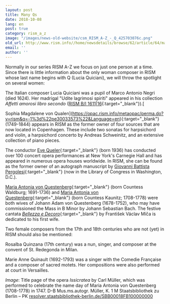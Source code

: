 ```yaml
---
layout: post
title: Many Qs
date: 2018-10-08
lang: en
post: true
category: rism_a_z
image: "/images/news-old-website/csm_RISM_A-Z_-_Q_425703076c.png"
old_url: http://www.rism.info//home/newsdetails/browse/62/article/64/many-qs.html
email: ''
author: ''
---
```


Normally in our series RISM A-Z we focus on just one person at a time. Since there is little information about the only woman composer in RISM whose last name begins with Q (Lucia Quiciani), we will throw the spotlight on several women:

The Italian composer Lucia Quiciani was a pupil of Marco Antonio Negri (died 1624). Her madrigal "Udite lagrimosi spiriti" appeared in his collection _Affetti amorosi libro_ _secondo_ ([RISM B/I 1611|16](https://opac.rism.info/search?id=00000990046919&View=rism&Language=en){:target="_blank"}).[

Sophia Magdalene von Qualen](https://opac.rism.info/metaopac/perma.do?v=rism&q=-1%3d%22pe30033573%22&Language=en){:target="_blank"} (1749-1844) appears in RISM as the former owner of four sources that are now located in Copenhagen. These include two sonatas for harpsichord and violin, a harpsichord concerto by Andreas Schweinitz, and an extensive collection of piano pieces.

The conductor [Eve Queler](http://www.evequeler.com){:target="_blank"} (born 1936) has conducted over 100 concert opera performances at New York's Carnegie Hall and has appeared in numerous opera houses worldwide. In RISM, she can be found as the former owner of an autograph manuscript by [Giovanni Battista Pergolesi](https://opac.rism.info/search?id=000142245&View=rism&Language=en){:target="_blank"} (now in the Library of Congress in Washington, D.C.).

[Maria Antonia von Questenberg](https://opac.rism.info/metaopac/perma.do?v=rism&q=-1%3d%22pe20002048%22&Language=en){:target="_blank"} (born Countess Waldburg; 1691-1736) and [Maria Antonia von Questenberg](https://opac.rism.info/metaopac/perma.do?v=rism&q=-1%3d%22pe20002157%22&Language=en){:target="_blank"} (born Countess Kaunitz; 1708-1778) were both wives of Johann Adam von Questenberg (1678-1752), who may have commissioned the Mass in B Minor by Johann Sebastian Bach. The festive cantata [_Bellezza e Decoro_](https://opac.rism.info/search?id=464111278&View=rism&Language=en){:target="_blank"} by František Václav Míča is dedicated to his first wife.

Two female composers from the 17th and 18th centuries who are not (yet) in RISM should also be mentioned:

Rosalba Quinzana (17th century) was a nun, singer, and composer at the convent of St. Redegonda in Milan.

Marie Anne Quinault (1692-1793) was a singer with the Comedie Française and a composer of sacred motets. Her compositions were also performed at court in Versailles.

_Image_: Title page of the opera _Issicratea_ by Carl Müller, which was performed to celebrate the name day of Maria Antonia von Questenberg (1708-1778) in 1747. D-B Mus.ms.autogr. Müller, K. 1 M
Staatsbibliothek zu Berlin – PK
[resolver.staatsbibliothek-berlin.de/SBB00018FB100000000](http://resolver.staatsbibliothek-berlin.de/SBB00018FB100000000)

